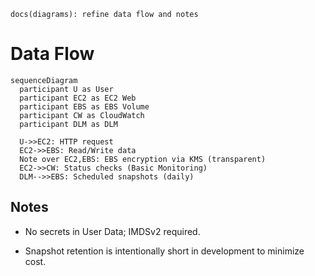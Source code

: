 `docs(diagrams): refine data flow and notes`

# Data Flow

```mermaid
sequenceDiagram
  participant U as User
  participant EC2 as EC2 Web
  participant EBS as EBS Volume
  participant CW as CloudWatch
  participant DLM as DLM

  U->>EC2: HTTP request
  EC2->>EBS: Read/Write data
  Note over EC2,EBS: EBS encryption via KMS (transparent)
  EC2->>CW: Status checks (Basic Monitoring)
  DLM-->>EBS: Scheduled snapshots (daily)
```
## Notes

- No secrets in User Data; IMDSv2 required.

- Snapshot retention is intentionally short in development to minimize cost.
